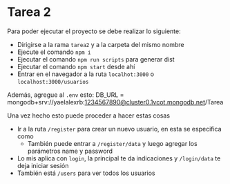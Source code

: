# Tarea 2

Para poder ejecutar el proyecto se debe realizar lo siguiente:
- Dirigirse a la rama `tarea2` y a la carpeta del mismo nombre
- Ejecute el comando `npm i`
- Ejecutar el comando `npm run scripts` para generar dist
- Ejecutar el comando `npm start` desde ahí
- Entrar en el navegador a la ruta `localhot:3000` o `localhost:3000/usuarios`

Además, agregue al `.env` esto:
DB_URL = mongodb+srv://yaelalexrb:1234567890@cluster0.1vcot.mongodb.net/Tarea


Una vez hecho esto puede proceder a hacer estas cosas
- Ir a la ruta `/register` para crear un nuevo usuario, en esta se especifica como
    - También puede entrar a `/register/data` y luego agregar los parámetros name y password
- Lo mis aplica con `login`, la principal te da indicaciones y `/login/data` te deja iniciar sesión
- También está `/users` para ver todos los usuarios


